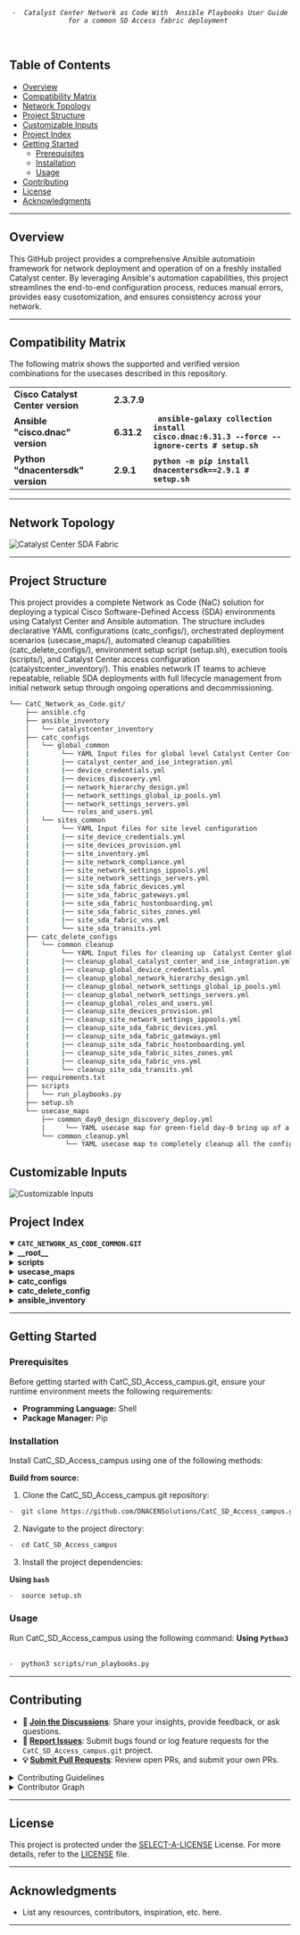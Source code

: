 <p align="center">
	<em><code>-  Catalyst Center Network as Code With  Ansible Playbooks User Guide for a common SD Access fabric deployment </code></em>
</p>
<p align="center"><!-- default option, no dependency badges. -->
</p>
<p align="center">
	<!-- default option, no dependency badges. -->
</p>
<br>



##  Table of Contents

-  [Overview](#Overview )
-  [Compatibility Matrix](#compatibility-matrix )
-  [Network Topology](#network-topology )
- [ Project Structure](#project-structure)
- [ Customizable Inputs](#customizable-inputs)
- [ Project Index](#project-index)
- [ Getting Started](#getting-started)
  - [ Prerequisites](#prerequisites)
  - [ Installation](#installation)
  - [ Usage](#usage)
- [ Contributing](#contributing)
- [ License](#license)
- [ Acknowledgments](#acknowledgments)

---
##  Overview
This GitHub project provides a comprehensive Ansible automatioin framework for network deployment and operation of on a freshly installed Catalyst center. By leveraging Ansible's automation capabilities, this project streamlines the end-to-end configuration process, reduces manual errors, provides easy cusotomization, and ensures consistency across your network.

---
##  Compatibility Matrix
The following matrix shows the supported and verified version combinations for the usecases described in this repository.
			<table>
			<tr>
				<td><b>Cisco Catalyst Center version	</b></td>
				<td><b>2.3.7.9</b></td>
			</tr>
			<tr>
				<td><b>Ansible "cisco.dnac" version</b></td>
				<td><b>6.31.2</b></td>
				<td><b><code> ansible-galaxy collection install cisco.dnac:6.31.3 --force --ignore-certs # setup.sh </code></b></td>
			</tr>
			<tr>
				<td><b>Python "dnacentersdk" version </b></td>
				<td><b>2.9.1</b></td>
				<td><b><code>python -m pip install dnacentersdk==2.9.1 # setup.sh </code></b></td>
			</tr>
			</table>

---
## Network Topology
![Catalyst Center SDA Fabric](images_common/Catc_Common.jpg)

---
##  Project Structure
This project provides a complete Network as Code (NaC) solution for deploying  a typical Cisco Software-Defined Access (SDA) environments using Catalyst Center and Ansible automation. The structure includes declarative YAML configurations (catc_configs/), orchestrated deployment scenarios (usecase_maps/), automated cleanup capabilities (catc_delete_configs/), environment setup script (setup.sh), execution tools (scripts/), and Catalyst Center access configuration (catalystcenter_inventory/). This enables network IT teams to achieve repeatable, reliable SDA deployments with full lifecycle management from initial network setup through ongoing operations and decommissioning.

```sh
└── CatC_Network_as_Code.git/
    ├── ansible.cfg
    ├── ansible_inventory
    │   └── catalystcenter_inventory
    ├── catc_configs
    │   └── global_common
    |        └── YAML Input files for global level Catalyst Center Configurations, i.e. ISE Integrations, Global Credentials, Global IP Pools etc. 
    |        |── catalyst_center_and_ise_integration.yml
    |        |── device_credentials.yml
    |        |── devices_discovery.yml
    |        |── network_hierarchy_design.yml
    |        |── network_settings_global_ip_pools.yml
    |        |── network_settings_servers.yml
    |        └── roles_and_users.yml
    │   └── sites_common
    |        └── YAML Input files for site level configuration 
    |        |── site_device_credentials.yml
    |        |── site_devices_provision.yml
    |        |── site_inventory.yml
    |        |── site_network_compliance.yml
    |        |── site_network_settings_ippools.yml
    |        |── site_network_settings_servers.yml
    |        |── site_sda_fabric_devices.yml
    |        |── site_sda_fabric_gateways.yml
    |        |── site_sda_fabric_hostonboarding.yml
    |        |── site_sda_fabric_sites_zones.yml
    | 	     |── site_sda_fabric_vns.yml
    | 	     └── site_sda_transits.yml
    ├── catc_delete_configs
    │   └── common_cleanup
    |        └── YAML Input files for cleaning up  Catalyst Center global and site level configurations
    |        |── cleanup_global_catalyst_center_and_ise_integration.yml
    |        |── cleanup_global_device_credentials.yml
    |        |── cleanup_global_network_hierarchy_design.yml
    |        |── cleanup_global_network_settings_global_ip_pools.yml
    |        |── cleanup_global_network_settings_servers.yml
    |        |── cleanup_global_roles_and_users.yml
    |        |── cleanup_site_devices_provision.yml
    |        |── cleanup_site_network_settings_ippools.yml
    |        |── cleanup_site_sda_fabric_devices.yml
    |        |── cleanup_site_sda_fabric_gateways.yml
    |        |── cleanup_site_sda_fabric_hostonboarding.yml
    |        |── cleanup_site_sda_fabric_sites_zones.yml
    | 	     |── cleanup_site_sda_fabric_vns.yml
    | 	     └── cleanup_site_sda_transits.yml
    ├── requirements.txt
    ├── scripts
    │   └── run_playbooks.py
    ├── setup.sh
    └── usecase_maps
        ├── common_day0_design_discovery_deploy.yml
        |     └── YAML usecase map for green-field day-0 bring up of a common sd-access fabric deployment managed by CatC.
    	└── common_cleanup.yml
              └── YAML usecase map to completely cleanup all the configurations from CatC. 
```

## Customizable Inputs
![Customizable Inputs](images_common/guideline_common.png)

##  Project Index
<details open>
	<summary><b><code>CATC_NETWORK_AS_CODE_COMMON.GIT</code></b></summary>
	<details> <!-- __root__ Submodule -->
		<summary><b>__root__</b></summary>
		<blockquote>
			<table>
			<tr>
				<td><b><a href='https://github.com/DNACENSolutions/NetworkasCode_CVPs/tree/main/nac_common/NaC_1_0_Common/setup.sh'>setup.sh</a></b></td>
				<td><code>-  Setup script to create your python environment and install Catalyst Center Python SDK (dnacentersdk) and Ansible collection (cisco.dnac)</code></td>
			</tr>
			<tr>
				<td><b><a href='https://github.com/DNACENSolutions/NetworkasCode_CVPs/tree/main/nac_common/NaC_1_0_Common/requirements.txt'>requirements.txt</a></b></td>
				<td><code>-  This file contains the required python modules. This file is used by setup.sh script</code></td>
			</tr>
			</table>
		</blockquote>
	</details>
	<details> <!-- scripts Submodule -->
		<summary><b>scripts</b></summary>
		<blockquote>
			<table>
			<tr>
				<td><b><a href='https://github.com/DNACENSolutions/NetworkasCode_CVPs/tree/main/nac_common/NaC_1_0_Common/scripts/run_playbooks.py'>run_playbooks.py</a></b></td>
				<td><code>-  This Python tool is to run the Ansible playbooks with Inputs files preprogrammed in the usecase_maps files. The Tools lets you choose option to Validate the input, Execute the playbook or do both. Further it gives option for user to run the Catalyst Center Configuration usecases individually, or in a sub-group of usecase , or all the usecase in the order specified in the input file selected from usecase_maps directory.</code></td>
			</tr>
			</table>
		</blockquote>
	</details>
	<details> <!-- usecase_maps Submodule -->
		<summary><b>usecase_maps </b></summary>
		<blockquote>
			<table>
			<tr>
			    <td><b><a href='https://github.com/DNACENSolutions/NetworkasCode_CVPs/tree/main/nac_common/NaC_1_0_Common/usecase_maps/common_day0_design_discovery_deploy.yml'>common_day0_design_discovery_deploy.yml</a></b></td>
                <td> - This yaml usecase deploys a typical campus fabric. <br> 
				- This usecase consists of 19 operations in below sequence :<br><br>
                #    Step_01_Global RBAC Management <br>
                #    Step_02_Global AAA Integration  <br>
                #    Step_03_Global Device Credetials <br>
                #    Step_04_Global Devices Discovery <br>
                #    Step_05_Global Network Site Hierachy  <br>
                #    Step_06_Global Network Settings (ISE, DHCP, DNS, NTP etc) <br> 
                #    Step_07_Global IP Address Pool allocation <br> 
                #    Step_08_site Device Credetials<br> 
                #    Step_09_site Network Settings <br> 
                #    Step_10_site IP Pool reservation<br> 
                #    Step_11_site Device invenotry roles<br> 
                #    Step_12_site Device provision to site<br> 
                #    Step_13_site Fabric Sites and Zones<br> 
                #    Step_14_site Fabric Transits<br> 
                #    Step_15_site Fabric VNs<br> 
                #    Step_16_site Fabric L2L3 gateways <br>
                #    Step_17_site Fabric Device Deploy - B, C, E <br>
                #    Step_18_site Fabric Edge Host on Boarding <br>
                #    Step_19_site Network Compliance <br>
                </td>
			</tr>
			<tr>
				<td><b><a href='https://github.com/DNACENSolutions/NetworkasCode_CVPs/tree/main/nac_common/NaC_1_0_Common/usecase_maps/common_cleanup.yml'>common_cleanup.yml</a></b></td>
                <td>
                - This yaml usecase completely cleanup all the configurations (global level and site level)  from CatC. <br>
                - This usecase consists of 14 operations in below sequence :<br><br>
                #    Step_01 Cleanup Site Fabric Edge Host on Boarding<br>
                #    Step_02 Cleanup Site Fabric Devices<br>
                #    Step_03 Cleanup Site Fabric L2L3 gateways<br>
                #    Step_04 Cleanup Site Fabric Virtual Networks<br>
                #    Step_05 Cleanup Site Fabric Transits<br>
                #    Step_06 Cleanup Site Fabric Sites and Zones<br>
                #    Step_07 Cleanup Site Provisioned Devices<br>
                #    Step_08 Cleanup Site IP Pool reservation<br>
                #    Step_09 Cleanup Global IP Address Pool allocation<br>
                #    Step_10 Cleanup Global Network Settings (ISE, DHCP, DNS, NTP etc) <br>
                #    Step_11 Cleanup Global Network Site Hierachy <br>
                #    Step_12 Cleanup Global Device Credetials<br>
                #    Step_13 Cleanup Global AAA/ISE Integration <br>
                #    Step_14 Cleanup Global RBAC Management<br>
                </td>
			</tr>
			</table>
		</blockquote>
	</details>
	<details> <!-- catc_configs Submodule -->
		<summary><b>catc_configs</b></summary>
				<blockquote>
					<details>
						<summary><b>global_common</b></summary>
						<blockquote>
							<table>
							<tr>
								<td><b><a href='https://github.com/DNACENSolutions/NetworkasCode_CVPs/tree/main/nac_common/NaC_1_0_Common/catc_configs/global_common/roles_and_users.yml'> roles_and_users.yml </a></b></td>
								<td>
								<code>- This file contains Role-Based Access Control (RBAC) configurations to manage user permissions and roles, which includes : SUPER-ADMIN-ROLE, NETWORK-ADMIN-ROLE, OBSERVER-ROLE and Customized-ROLE.</code><br>
								<code>- This example creates 3 users:</code><br>
								<code> • one user with NETWORK-ADMIN-ROLE</code><br> 
								<code> • one user with OBSERVER-ROLE</code> <br>
								<code> • one user with ASSURANCE-ROLE (new customized role)</code><br> 
								<code>- Related Playbook <a href='https://github.com/cisco-en-programmability/catalyst-center-ansible-iac/blob/main/workflows/users_and_roles/README.md'>users_and_roles_playbook</a></code>
								</td>
							</tr>
							<tr>
								<td><b><a href='https://github.com/DNACENSolutions/NetworkasCode_CVPs/tree/main/nac_common/NaC_1_0_Common/catc_configs/global_common/catalyst_center_and_ise_integration.yml'> catalyst_center_and_ise_integrat.yml </a></b></td>
								<td>
								<code>- This file contains configurations to integrates ISE with Catalyst Center and adds external AAA servers to Catalyst Center.</code><br> 
								<code>- This example integrates ISE server with Catalyst Center. </code><br> 
								<code>- Related Playbook <a href='https://github.com/cisco-en-programmability/catalyst-center-ansible-iac/blob/main/workflows/ise_radius_integration/README.md'>catalyst_center_and_ise_integra_playbook</a></code>
								</td>
							</tr>
							<tr>
								<td><b><a href='https://github.com/DNACENSolutions/NetworkasCode_CVPs/tree/main/nac_common/NaC_1_0_Common/catc_configs/global_common/device_credentials.yml'> device_credentials.yml </a></b></td>
								<td>
								<code>- This file contains to organize and manage network device credentials, including creating, applying, and updating them during deployment or maintenance. </code><br>
								<code>- This example configures cli-credential, snmp-v3 credential and https credential(s) for devices. </code><br>
								<code>- Related Playbook <a href='https://github.com/cisco-en-programmability/catalyst-center-ansible-iac/blob/main/workflows/device_credentials/README.md'>device_credentials_playbook</a></code>
								</td>
							</tr>
							<tr>
								<td><b><a href='https://github.com/DNACENSolutions/NetworkasCode_CVPs/tree/main/nac_common/NaC_1_0_Common/catc_configs/global_common/devices_discovery.yml'> devices_discovery.yml </a></b></td>
								<td>
								<code>- This file contains configurations required to discover network devices and add them to the inventory.</code><br> 
								<code>- This example discovers devices via ip address range(s) </code><br> 
								<code>- Related Playbook <a href='https://github.com/cisco-en-programmability/catalyst-center-ansible-iac/blob/main/workflows/device_credentials/README.md'>device_credentials_playbook</a></code>
								</td>
							</tr>
							<tr>
								<td><b><a href='https://github.com/DNACENSolutions/NetworkasCode_CVPs/tree/main/nac_common/NaC_1_0_Common/catc_configs/global_common/network_hierarchy_design.yml'> network_hierarchy_design.yml </a></b></td>
								<td>
								<code>- This file contains configurations to create a network hierarchy that represents network's geographical locations.</code><br>
								<code>- This example creates a network hierachy including areas, buildings and floors.  </code><br>
								<code>- Related Playbook <a href='https://github.com/cisco-en-programmability/catalyst-center-ansible-iac/blob/main/workflows/site_hierarchyy/README.md'>site_hierarchy_playbook</a></code>
								</td>
							</tr>
							<tr>
								<td><b><a href='https://github.com/DNACENSolutions/NetworkasCode_CVPs/tree/main/nac_common/NaC_1_0_Common/catc_configs/global_common/network_settings_servers.yml'> network_settings_servers.yml </a></b></td>
								<td>
								<code>- This file contains configurations of global level Network Settings.</code><br>
								<code>- This example configures following servers in network settings:  dns_server, dhcp_server, ntp_server, network_AAA, client_and_endpoint_AAA, snmp_server, syslog_server, netflow_collector, wired_data_collection, and wireless_telemetry. </code><br>
                                <code>- Related Playbook <a href='https://github.com/cisco-en-programmability/catalyst-center-ansible-iac/blob/main/workflows/network_settings/README.md'>network_settings_playbook</a></code></td>
							</tr>
							<tr>
								<td><b><a href='https://github.com/DNACENSolutions/NetworkasCode_CVPs/tree/main/nac_common/NaC_1_0_Common/catc_configs/global_common/network_settings_global_ip_pools.yml'> network_settings_global_ip_pools.yml </a></b></td>
								<td>
								<code>- This file contains configurations of global level IP Pools.</code><br>
								<code>- This example configures following global IP Pools: AP_POOL, Extended_Node_POOl, LAN_AUTOMATION_POOL, Multicast_POOL, L3_BORDER_HANDOFF_POOL, WIRED_CLIENT_POOL, and WIRELESS_CLIENT_POOL. </code><br>
                                <code>- Related Playbook <a href='https://github.com/cisco-en-programmability/catalyst-center-ansible-iac/blob/main/workflows/network_settings/README.md'>network_settings_playbook</a></code></td>
							</tr>
							</table>
						</blockquote>
					</details>
					<details>
						<summary><b>site_common</b></summary>
						<blockquote>
							<table>
							<tr>
								<td><b><a href='https://github.com/DNACENSolutions/NetworkasCode_CVPs/tree/main/nac_common/NaC_1_0_Common/catc_configs/sites_common/sanjose/site_device_credentials.yml'> site_device_credentials.yml </a></b></td>
								<td>
								<code>- This file contains configuration to organize and manage network device credentials, including creating, applying, and updating them during deployment or maintenance.</code><br>
								<code>- This example assigns credentials to the sites.</code><br>
								</td>
								<td><code>-  Related Playbook <a href='https://github.com/cisco-en-programmability/catalyst-center-ansible-iac/blob/main/workflows/device_credentials/README.md'>device_credentials_playbook</a></code></td>
							</tr>
							<tr>
								<td><b><a href='https://github.com/DNACENSolutions/NetworkasCode_CVPs/tree/main/nac_common/NaC_1_0_Common/catc_configs/sites_common/sanjose/site_network_settings_servers.yml'> site_network_settings_servers.yml </a></b></td>
								<td>
								<code>- This file contains configurations of Network Settings and IP Pools (GLobal/Sites).</code><br>
								<code>- This example configures site-level network settings.</code><br>
								</td>
								<td><code>-  Related Playbook <a href='https://github.com/cisco-en-programmability/catalyst-center-ansible-iac/blob/main/workflows/network_settings/README.md'>network_settings_playbook</a></code></td>
							</tr>
							<tr>
								<td><b><a href='https://github.com/DNACENSolutions/NetworkasCode_CVPs/tree/main/nac_common/NaC_1_0_Common/catc_configs/sites_common/sanjose/site_network_settings_ippools.yml'> site_network_settings_ippools.yml </a></b></td>
								<td>
								<code>- This file contains configurations of Network Settings and IP Pools (GLobal/Sites).</code><br>
								<code>- This example configures site-level ip pools.</code><br>
								</td>
								<td><code>-  Related Playbook <a href='https://github.com/cisco-en-programmability/catalyst-center-ansible-iac/blob/main/workflows/network_settings/README.md'>network_settings_playbook</a></code></td>
							</tr>
							<tr>
								<td><b><a href='https://github.com/DNACENSolutions/NetworkasCode_CVPs/tree/main/nac_common/NaC_1_0_Common/catc_configs/sites_common/sanjose/site_inventory.yml'> site_inventory.yml </a></b></td>
								<td>
								<code>- This file contains configuration related to various inventory management tasks within your network, such as adding devices, assigning devices to sites, provisioning, updating devices, resyncing devices, changing device roles, and deleting devices from the inventory.</code><br>
								<code>- This example assigns inventory role to all devices - ACCESS, CORE, DISTRIBUTION, BORDER ROUTER.</code><br>
								</td>
								<td><code>-  Related Playbook <a href='https://github.com/cisco-en-programmability/catalyst-center-ansible-iac/blob/main/workflows/inventory/README.md'>inventory_playbook</a></code></td>
							</tr>
							<tr>
								<td><b><a href='https://github.com/DNACENSolutions/NetworkasCode_CVPs/tree/main/nac_common/NaC_1_0_Common/catc_configs/sites_common/sanjose/site_devices_provision.yml'> site_devices_provision.yml </a></b></td>
								<td>
								<code>- This file contains configurations related to device provisioning, such as assigning device to sites, provisioning, reprovisioning and deleting provisioned devices in Catalyst Center inventory.</code><br>
								<code>- This example assigns devices to sites and provision all the devices</code><br>
								</td>
								<td><code>-  Related Playbook <a href='https://github.com/cisco-en-programmability/catalyst-center-ansible-iac/blob/main/workflows/provision/README.md'>provision_playbook</a></code></td>
							</tr>
							<tr>
								<td><b><a href='https://github.com/DNACENSolutions/NetworkasCode_CVPs/tree/main/nac_common/NaC_1_0_Common/catc_configs/sites_common/sanjose/site_sda_fabric_sites_zones.yml'> site_sda_fabric_sites_zones.yml </a></b></td>
								<td>
								<code>- This file contains configuration required to create fabric sites.</code><br>
								<code>- This example creates one fabric sites and one fabric zone with closed-authetication profile</code><br>
								</td>
								<td><code>-  Related Playbook <a href='https://github.com/cisco-en-programmability/catalyst-center-ansible-iac/blob/main/workflows/sda_fabric_sites_zones/README.md'>sda_fabric_sites_zones_playbook</a></code></td>
							</tr>
							<tr>
								<td><b><a href='https://github.com/DNACENSolutions/NetworkasCode_CVPs/tree/main/nac_common/NaC_1_0_Common/catc_configs/sites_common/sanjose/site_sda_transits.yml'> sda_fabric_transits.yml </a></b></td>
								<td>
								<code>- This file contains configuration required to create fabric transits - IP transit or SDA transit.</code><br>
								<code>- This example creates two IP transits for sda fabric site.</code><br>
								</td>
								<td><code>-  Related Playbook <a href='https://github.com/cisco-en-programmability/catalyst-center-ansible-iac/blob/main/workflows/sda_fabric_transits/README.md'>sda_fabric_transits</a></code></td>
							</tr>
							<tr>
								<td><b><a href='https://github.com/DNACENSolutions/NetworkasCode_CVPs/tree/main/nac_common/NaC_1_0_Common/catc_configs/sites_common/sanjose/site_sda_fabric_vns.yml'> site_sda_fabric_vns.yml </a></b></td>
								<td>
								<code>- This file contains configurations required to assign VNs (virtual networks) to Fabric sites.</code><br>
								<code>- This example assigns multiple VNs to fabric sites and zones.</code><br>
								</td>
                                <td><code>-  Related Playbook <a href='https://github.com/cisco-en-programmability/catalyst-center-ansible-iac/blob/main/workflows/sda_virtual_networks_l2_l3_gateways/README.md'>sda_virtual_networks_l2_l3_gateways_playbook</a></code></td>
							</tr>
							<tr>
								<td><b><a href='https://github.com/DNACENSolutions/NetworkasCode_CVPs/tree/main/nac_common/NaC_1_0_Common/catc_configs/sites_common/sanjose/site_sda_fabric_gateways.yml'> site_sda_fabric_gateways.yml </a></b></td>
								<td>
								<code>- This file contains configurations required to assign L2 and L3 gateways to Fabric sites.</code><br>
								<code>- This example assigns multiple L3 Gateways to fabric sites and zones.</code><br>
								</td>
                                <td><code>-  Related Playbook <a href='https://github.com/cisco-en-programmability/catalyst-center-ansible-iac/blob/main/workflows/sda_virtual_networks_l2_l3_gateways/README.md'>sda_virtual_networks_l2_l3_gateways_playbook</a></code></td>
							</tr>
							<tr>
								<td><b><a href='https://github.com/DNACENSolutions/NetworkasCode_CVPs/tree/main/nac_common/NaC_1_0_Common/catc_configs/sites_common/sanjose/site_sda_fabric_devices.yml'> site_sda_fabric_devices.yml </a></b></td>
								<td>
								<code>- This file contains configurations related to fabric device roles, such as assigning and managing device roles (Control Plane Node, Edge Node, Border Node, Wireless Controller) within the SDA fabric.</code><br>
								<code>- This file also contains configuration of border settings for Layer 2 and Layer 3 handoffs.</code><br>
								<code>- This example assigns one collocated BORDER/CP with IP Transit to the fabric. It also assign one EDGE to a fabric site, and assigns the other EDGE to a fabric zone.</code><br><br>
								<code>⚠️ Performance Consideration:</code><br>
								<code>- If deployments contains multiple fabric sites, when constructing Yaml, putting all devices as one list under the same fabric site or zone will generate one single fabric task for all devices in the same fabric. This will speed up the fabric deployment processes.</code><br>
								<code>✏️ Example Yaml ( 2 fabric sites )</code><br>
								<code>fabric_devices_details::</code><br>
								<code># Add all devices as one list under first fabric site</code><br>
								<code>- fabric_devices:</code><br>
								<code>&nbsp;&nbsp;fabric_name: "scale_fabric_1"</code><br>
								<code>&nbsp;&nbsp;device_config:</code><br>
								<code>&nbsp;&nbsp;- device_ip:</code><br>
								<code>&nbsp;&nbsp;&nbsp;&nbsp;device_roles: [CONTROL_PLANE_NODE, BORDER_NODE]</code><br>
								<code>&nbsp;&nbsp;- device_ip:</code><br>
								<code>&nbsp;&nbsp;&nbsp;&nbsp;device_roles: [EDGE_NODE]</code><br>
								<code>&nbsp;&nbsp;&nbsp;&nbsp;.....</code><br>
								<code>&nbsp;&nbsp;- device_ip:</code><br>
								<code>&nbsp;&nbsp;&nbsp;&nbsp;device_roles: [EDGE_NODE]</code><br><br>
								<code>⚠️ Dependancy Consideration:</code><br>
								<code>- If deployments contains fabric sites which have fabric zones enabled, when constructing Yaml, construct fabric site with Border and CP before constructing fabric zone.</code><br>
								<code>✏️ Example Yaml ( 1 fabric sites with 1 child fabric zone )</code><br>
								<code>fabric_devices_details::</code><br>
								<code># First Fabric site</code><br>
								<code>- fabric_devices:</code><br>
								<code>&nbsp;&nbsp;fabric_name: "fabric_site"</code><br>
								<code>&nbsp;&nbsp;device_config:</code><br>
								<code>&nbsp;&nbsp;- device_ip:</code><br>
								<code>&nbsp;&nbsp;&nbsp;&nbsp;device_roles: [CONTROL_PLANE_NODE, BORDER_NODE]</code><br>
								<code>&nbsp;&nbsp;- device_ip:</code><br>
								<code>&nbsp;&nbsp;&nbsp;&nbsp;device_roles: [EDGE_NODE]</code><br>
								<code>&nbsp;&nbsp;&nbsp;&nbsp;.....</code><br>
								<code># Second Fabric zone</code><br>
								<code>- fabric_devices:</code><br>
								<code>&nbsp;&nbsp;fabric_name: "fabric_zone"</code><br>
								<code>&nbsp;&nbsp;device_config:</code><br>
								<code>&nbsp;&nbsp;- device_ip:</code><br>
								<code>&nbsp;&nbsp;&nbsp;&nbsp;device_roles: [EDGE_NODE]</code><br>
								<code>&nbsp;&nbsp;&nbsp;&nbsp;.....</code><br>
								</td>
								<td><code>-  Related Playbook <a href='https://github.com/cisco-en-programmability/catalyst-center-ansible-iac/blob/main/workflows/sda_fabric_device_roles/README.md'>sda_fabric_device_roles_playbook</a></code></td>
							</tr>
							<tr>
								<td><b><a href='https://github.com/DNACENSolutions/NetworkasCode_CVPs/tree/main/nac_common/NaC_1_0_Common/catc_configs/sites_common/sanjose/site_sda_fabric_hostonboarding.yml'> site_sda_fabric_hostonboarding.yml </a></b></td>
								<td>
								<code>- This file contains configurations for host onboarding operations, such as add, update, and delete port assignments and port channels for network devices.</code><br>
								<code>- This example configures host onboarding on mulitple ports on a fabric edge.</code><br><br>
								<code>⚠️ Scale Consideration:</code><br>
								<code>CatC 2.3.7.9 RAPI for host onboarding supports max 400 ports per payload. Yaml needs to be constructed in blocks where each block contains up to 400 ports.</code><br>
								</td>
								<td><code>-  Related Playbook <a href='https://github.com/cisco-en-programmability/catalyst-center-ansible-iac/blob/main/workflows/sda_hostonboarding/README.md'>sda_hostonboarding_playbook</a></code></td>
							</tr>
							<tr>
								<td><b><a href='https://github.com/DNACENSolutions/NetworkasCode_CVPs/tree/main/nac_common/NaC_1_0_Common/catc_configs/sites_common/sanjose/site_network_compliance.yml'> site_network_compliance.yml </a></b></td>
								<td>
								<code>- This file contains configuration related to management of device compliance within your network.</code><br>
								<code>- This example performs compliance check on multiple fabric devices.</code><br>
								</td>
								<td><code>-  Related Playbook <a href='https://github.com/cisco-en-programmability/catalyst-center-ansible-iac/blob/main/workflows/network_compliance/README.md'>network_compliance_playbook</a></code></td>
							</tr>
							</table>
						</blockquote>
					</details>
		</blockquote>
	</details>
	<details> <!-- catc_delete_config Submodule -->
    <summary><b>catc_delete_config</b></summary>
    <blockquote>
        <details>
            <summary><b>common_cleanup</b></summary>
            <blockquote>
                <table>
				<tr><code>
                -  These YAML files are used to automate the cleanup and rollback of all Catalyst Center global and site-level configurations, ensuring a clean state for redeployment or decommissioning.
				</code></tr>
                <tr>
                    <td><b><a href='https://github.com/DNACENSolutions/NetworkasCode_CVPs/tree/main/nac_common/NaC_1_0_Common/catc_delete_configs/common_cleanup/cleanup_site_sda_fabric_hostonboarding.yml'>cleanup_site_sda_fabric_hostonboarding.yml</a></b></td>
                    <td><code>
                    -  This file contains configurations to remove port and host assignments.<br>
                    -  Deletes all host onboarding configurations for the SDA fabric site.<br><br>
					⚠️ Configuration Tips: <br> 
					- Remove all port assignments on a device <br>
					&emsp; This will delete all port assignments on the device via a single RAPI request<br>
  					&emsp;  ✏️  Example Yaml: <br> 
					&emsp;  - ip_address: 100.0.2.3<br>
  					&emsp; &emsp;  fabric_site_name_hierarchy: Global/USA/California/SAN JOSE<br>
  					- Remove specific port assignment(s) on a device <br>
					  &emsp; This will delete  port assignments one port at a time via multiple RAPI requests<br>
  					  &emsp;  ✏️  Example Yaml: <br> 
					  &emsp;   - ip_address: 100.0.2.3<br>
					  &emsp; &emsp;        fabric_site_name_hierarchy: Global/USA/California/SAN JOSE<br>
					  &emsp; &emsp;        port_assignments:<br>
					  &emsp; &emsp;         - interface_name: "TenGigabitEthernet1/0/1"<br>
					  &emsp; &emsp;         - interface_name: "TenGigabitEthernet1/0/2"<br>
                    </code></td>
                    <td><code>-  Related Playbook <a href='https://github.com/cisco-en-programmability/catalyst-center-ansible-iac/blob/main/workflows/sda_hostonboarding/README.md'>sda_hostonboarding_playbook</a></code></td>
                </tr>
                <tr>
                    <td><b><a href='https://github.com/DNACENSolutions/NetworkasCode_CVPs/tree/main/nac_common/NaC_1_0_Common/catc_delete_configs/common_cleanup/cleanup_site_sda_fabric_devices.yml'>cleanup_site_sda_fabric_devices.yml</a></b></td>
                    <td><code>
                    -  This file contains configurations to remove fabric device configurations.<br>
                    -  This example deletes all SDA fabric device roles and assignments for the site.<br><br>
					⚠️ Configuration Tips: <br> 
					- If deployments contains both fabric sites and zones:<br>
					 &emsp; First, delete fabric edges from fabric zone <br>
					 &emsp; Then, delete fabric edges, borders and CPs from parent fabric site  <br>
  					 &emsp;  ✏️  Example Yaml: <br>
					 &emsp;  - fabric_devices:<br>
      				 &emsp;  &emsp; fabric_name: Global/USA/California/SAN JOSE/BLD23 # Fabric zone<br>
      				 &emsp;  &emsp; device_config:<br>
			         &emsp;  &emsp; - device_ip:  100.0.2.4 # Edge in Fabric Zone<br>
					 &emsp;  - fabric_devices:<br>
      				 &emsp;  &emsp; fabric_name: Global/USA/California/SAN JOSE        # Fabric sie<br>
      				 &emsp;  &emsp; device_config:<br>
			         &emsp;  &emsp; - device_ip: 100.0.2.3 # Edge in Fabric Site<br>
			         &emsp;  &emsp; - device_ip: 100.0.2.2 # Border/CP in Fabric Site <br>
                    </code></td>
                    <td><code>-  Related Playbook <a href='https://github.com/cisco-en-programmability/catalyst-center-ansible-iac/blob/main/workflows/sda_fabric_device_roles/README.md'>sda_fabric_device_roles_playbook</a></code></td>
                </tr>
                <tr>
                    <td><b><a href='https://github.com/DNACENSolutions/NetworkasCode_CVPs/tree/main/nac_common/NaC_1_0_Common/catc_delete_configs/common_cleanup/cleanup_site_sda_fabric_gateways.yml'>cleanup_site_sda_fabric_gateways.yml</a></b></td>
                    <td><code>
                    -  This file contains configurations to clean up gateway assignments.<br>
                    -  This example removes all L2/L3 gateways from the SDA fabric site.<br><br>
					⚠️ Configuration Tips: <br> 
					- If deployments contains both fabric sites and zones:<br>
					 &emsp; First, delete anycast gateways from fabric zone <br>
					 &emsp; Then, delete anycast gateways from parent fabric site  <br>
  					 &emsp;  ✏️  Example Yaml: <br>
					 &emsp;   - anycast_gateways:<br>
      				 &emsp;  &emsp; - vn_name: "Customer_VN_1"<br>
      				 &emsp;  &emsp; &emsp;  ip_pool_name: "Wired_Clients" <br>
      				 &emsp;  &emsp; &emsp; fabric_site_location:<br>
			         &emsp;  &emsp; &emsp; - site_name_hierarchy: Global/USA/California/SAN JOSE/BLD23<br>
			         &emsp;  &emsp; &emsp; - fabric_type: "fabric_zone"<br>
      				 &emsp;  &emsp; - vn_name: "Customer_VN_1"<br>
      				 &emsp;  &emsp; &emsp; ip_pool_name: "Wired_Clients" <br>
      				 &emsp;  &emsp; &emsp; fabric_site_location:<br>
			         &emsp;  &emsp; &emsp; - site_name_hierarchy: Global/USA/California/SAN JOSE<br>
			         &emsp;  &emsp; &emsp; - fabric_type: "fabric_site"<br>
                    </code></td>
                    <td><code>-  Related Playbook <a href='https://github.com/cisco-en-programmability/catalyst-center-ansible-iac/blob/main/workflows/sda_virtual_networks_l2_l3_gateways/README.md'>sda_virtual_networks_l2_l3_gateways_playbook</a></code></td>
                </tr>
                <tr>
                    <td><b><a href='https://github.com/DNACENSolutions/NetworkasCode_CVPs/tree/main/nac_common/NaC_1_0_Common/catc_delete_configs/common_cleanup/cleanup_site_sda_fabric_vns.yml'>cleanup_site_sda_fabric_vns.yml</a></b></td>
                    <td><code>
                    -  This file contains configurations to remove VN assignments and configurations.<br>
                    -  This example deletes all virtual networks (VNs) from the SDA fabric site.
                    </code></td>
                    <td><code>-  Related Playbook <a href='https://github.com/cisco-en-programmability/catalyst-center-ansible-iac/blob/main/workflows/sda_virtual_networks_l2_l3_gateways/README.md'>sda_virtual_networks_l2_l3_gateways_playbook</a></code></td>
                </tr>
                <tr>
                    <td><b><a href='https://github.com/DNACENSolutions/NetworkasCode_CVPs/tree/main/nac_common/NaC_1_0_Common/catc_delete_configs/common_cleanup/cleanup_site_sda_transits.yml'>cleanup_site_sda_transits.yml</a></b></td>
                    <td><code>
                    -  This file contains configurations to clean up transit configurations.<br>
                    -  This example removes all SDA fabric transits (IP or SDA) from the site.
                    </code></td>
                    <td><code>-  Related Playbook <a href='https://github.com/cisco-en-programmability/catalyst-center-ansible-iac/blob/main/workflows/sda_fabric_transits/README.md'>sda_fabric_transits_playbook</a></code></td>
                </tr>
                <tr>
                    <td><b><a href='https://github.com/DNACENSolutions/NetworkasCode_CVPs/tree/main/nac_common/NaC_1_0_Common/catc_delete_configs/common_cleanup/cleanup_site_sda_fabric_sites_zones.yml'>cleanup_site_sda_fabric_sites_zones.yml</a></b></td>
                    <td><code>
                    -  This file contains configurations to clean up fabric site and zone definitions.<br>
                    -  This example removes all SDA fabric sites and zones.
                    </code></td>
                    <td><code>-  Related Playbook <a href='https://github.com/cisco-en-programmability/catalyst-center-ansible-iac/blob/main/workflows/sda_fabric_sites_zones/README.md'>sda_fabric_sites_zones_playbook</a></code></td>
                </tr>
                <tr>
                    <td><b><a href='https://github.com/DNACENSolutions/NetworkasCode_CVPs/tree/main/nac_common/NaC_1_0_Common/catc_delete_configs/common_cleanup/cleanup_site_devices_provision.yml'>cleanup_site_devices_provision.yml</a></b></td>
                    <td><code>
                    -  This file contains configurations to remove all device provisioning data.<br>
                    -  This example deletes device provisioning configurations for the site.
                    </code></td>
                    <td><code>-  Related Playbook <a href='https://github.com/cisco-en-programmability/catalyst-center-ansible-iac/blob/main/workflows/provision/README.md'>provision_playbook</a></code></td>
                </tr>
                <tr>
                    <td><b><a href='https://github.com/DNACENSolutions/NetworkasCode_CVPs/tree/main/nac_common/NaC_1_0_Common/catc_delete_configs/common_cleanup/cleanup_site_network_settings_ippools.yml'>cleanup_site_network_settings_ippools.yml</a></b></td>
                    <td><code>
                    -  This file contains configurations to remove IP address allocations at the site level.<br>
                    -  This example deletes all site-level IP pools.
                    </code></td>
                    <td><code>-  Related Playbook <a href='https://github.com/cisco-en-programmability/catalyst-center-ansible-iac/blob/main/workflows/network_settings/README.md'>network_settings_playbook</a></code></td>
                </tr>
                <tr>
                    <td><b><a href='https://github.com/DNACENSolutions/NetworkasCode_CVPs/tree/main/nac_common/NaC_1_0_Common/catc_delete_configs/common_cleanup/cleanup_global_network_settings_global_ip_pools.yml'>cleanup_global_network_settings_global_ip_pools.yml</a></b></td>
                    <td><code>
                    -  This file contains configurations to remove global IP address allocations.<br>
                    -  This example deletes all global IP pools configured in Catalyst Center.
                    </code></td>
                    <td><code>-  Related Playbook <a href='https://github.com/cisco-en-programmability/catalyst-center-ansible-iac/blob/main/workflows/network_settings/README.md'>network_settings_playbook</a></code></td>
                </tr>
                <tr>
                    <td><b><a href='https://github.com/DNACENSolutions/NetworkasCode_CVPs/tree/main/nac_common/NaC_1_0_Common/catc_delete_configs/common_cleanup/cleanup_global_network_settings_servers.yml'>cleanup_global_network_settings_servers.yml</a></b></td>
                    <td><code>
                    -  This file contains configurations to clean up global server settings.<br>
                    -  This example removes all global network servers (DNS, DHCP, NTP, etc.) from Catalyst Center.
                    </code></td>
                    <td><code>-  Related Playbook <a href='https://github.com/cisco-en-programmability/catalyst-center-ansible-iac/blob/main/workflows/network_settings/README.md'>network_settings_playbook</a></code></td>
                </tr>
                <tr>
                    <td><b><a href='https://github.com/DNACENSolutions/NetworkasCode_CVPs/tree/main/nac_common/NaC_1_0_Common/catc_delete_configs/common_cleanup/cleanup_global_network_hierarchy_design.yml'>cleanup_global_network_hierarchy_design.yml</a></b></td>
                    <td><code>
                    -  This file contains configurations to remove all site and location definitions.<br>
                    -  This example cleans up the global network site hierarchy.
                    </code></td>
                    <td><code>-  Related Playbook <a href='https://github.com/cisco-en-programmability/catalyst-center-ansible-iac/blob/main/workflows/site_hierarchy/README.md'>site_hierarchy_playbook</a></code></td>
                </tr>
                <tr>
                    <td><b><a href='https://github.com/DNACENSolutions/NetworkasCode_CVPs/tree/main/nac_common/NaC_1_0_Common/catc_delete_configs/common_cleanup/cleanup_global_device_credentials.yml'>cleanup_global_device_credentials.yml</a></b></td>
                    <td><code>
                    -  This file contains configurations to remove all global device authentication data.<br>
                    -  This example deletes global device credentials from Catalyst Center.
                    </code></td>
                    <td><code>-  Related Playbook <a href='https://github.com/cisco-en-programmability/catalyst-center-ansible-iac/blob/main/workflows/device_credentials/README.md'>device_credentials_playbook</a></code></td>
                </tr>
                <tr>
                    <td><b><a href='https://github.com/DNACENSolutions/NetworkasCode_CVPs/tree/main/nac_common/NaC_1_0_Common/catc_delete_configs/common_cleanup/cleanup_global_catalyst_center_and_ise_integration.yml'>cleanup_global_catalyst_center_and_ise_integration.yml</a></b></td>
                    <td><code>
                    -  This file contains configurations to clean up global AAA/ISE integration settings.<br>
                    -  This example removes ISE integration and external AAA servers from Catalyst Center.
                    </code></td>
                    <td><code>-  Related Playbook <a href='https://github.com/cisco-en-programmability/catalyst-center-ansible-iac/blob/main/workflows/ise_radius_integration/README.md'>ise_radius_integration_playbook</a></code></td>
                </tr>
                <tr>
                    <td><b><a href='https://github.com/DNACENSolutions/NetworkasCode_CVPs/tree/main/nac_common/NaC_1_0_Common/catc_delete_configs/common_cleanup/cleanup_global_roles_and_users.yml'>cleanup_global_roles_and_users.yml</a></b></td>
                    <td><code>
                    -  This file contains configurations to reset RBAC to default.<br>
                    -  This example deletes all custom roles and users from Catalyst Center.
                    </code></td>
                    <td><code>-  Related Playbook <a href='https://github.com/cisco-en-programmability/catalyst-center-ansible-iac/blob/main/workflows/users_and_roles/README.md'>users_and_roles_playbook</a></code></td>
                </tr>
                </table>
            </blockquote>
        </details>
    </blockquote>
</details>
	<details> <!-- ansible_inventory Submodule -->
		<summary><b>ansible_inventory</b></summary>
		<blockquote>
			<details>
				<summary><b>catalystcenter_inventory</b></summary>
				<blockquote>
					<table>
					<tr>
						<td><b><a href='https://bitbucket-eng-sjc1.cisco.com/bitbucket/users/yubsong/repos/sol_networkac/browse/nac_healthcare_sda/NaC_1_0_Healthcare_SDA/ansible_inventory/catalystcenter_inventory/hosts.yml'>hosts.yml</a></b></td>
						<td><code>
						❯ This is a sample Host file to be created for your Catalyst Center to be able to run the existing playbooks.<br>
						✏️ Sample Inventory file <br>
							---<br>
							catalyst_center_hosts:<br>
							&emsp;	hosts:<br>
							&emsp; &emsp; any_hostname:<br>
            				&emsp; &emsp;  &emsp;	catalyst_center_password: Catalyst Center Credentials password<br>
            				&emsp; &emsp; &emsp;		  catalyst_center_host: Catalyst Center Host IP address Reachable fron ansible server <br>
            				&emsp; &emsp; &emsp;		  catalyst_center_port: 443<br>
            				&emsp; &emsp; &emsp;		  catalyst_center_timeout: 60 <br>
            				&emsp; &emsp; &emsp;		  catalyst_center_api_task_timeout: 1200<br>
            				&emsp; &emsp; &emsp;		  catalyst_center_username: Catalyst Center Credentials username<br>
            				&emsp; &emsp; &emsp;		  catalyst_center_version: Catalyst Center Release. (i.e. 2.3.7.9)<br>
            				&emsp; &emsp; &emsp;	  	  catalyst_center_verify: false<br>
            				&emsp; &emsp; &emsp;		  catalyst_center_debug: true<br>
            				&emsp; &emsp; &emsp;		  catalyst_center_log_level: DEBUG<br>
            				&emsp; &emsp; &emsp;		  catalyst_center_log: true<br>
            				&emsp; &emsp; &emsp;		  catalyst_center_log_append: true<br>
            				&emsp; &emsp; &emsp;		  catalyst_center_log_file_path: log file location. (i.e.catc_logs) <br><br>
						</code></td>
					</tr>
					</table>
				</blockquote>
			</details>
		</blockquote>
	</details>

---
##  Getting Started

###  Prerequisites

Before getting started with CatC_SD_Access_campus.git, ensure your runtime environment meets the following requirements:

- **Programming Language:** Shell
- **Package Manager:** Pip


###  Installation

Install CatC_SD_Access_campus using one of the following methods:

**Build from source:**

1. Clone the CatC_SD_Access_campus.git repository:
```sh
-  git clone https://github.com/DNACENSolutions/CatC_SD_Access_campus.git
```

2. Navigate to the project directory:
```sh
-  cd CatC_SD_Access_campus
```

3. Install the project dependencies:


**Using `bash`** &nbsp; [<img align="center" src="" />]()

```sh
-  source setup.sh
```

###  Usage
Run CatC_SD_Access_campus using the following command:
**Using `Python3`** &nbsp; [<img align="center" src="" />]()

```sh
-  python3 scripts/run_playbooks.py
```
---

##  Contributing

- **💬 [Join the Discussions](https://github.com/DNACENSolutions/CatC_SD_Access_campus.git/discussions)**: Share your insights, provide feedback, or ask questions.
- **🐛 [Report Issues](https://github.com/DNACENSolutions/CatC_SD_Access_campus.git/issues)**: Submit bugs found or log feature requests for the `CatC_SD_Access_campus.git` project.
- **💡 [Submit Pull Requests](https://github.com/DNACENSolutions/CatC_SD_Access_campus.git/blob/main/CONTRIBUTING.md)**: Review open PRs, and submit your own PRs.

<details closed>
<summary>Contributing Guidelines</summary>

1. **Fork the Repository**: Start by forking the project repository to your github account.
2. **Clone Locally**: Clone the forked repository to your local machine using a git client.
   ```sh
   git clone https://github.com/DNACENSolutions/CatC_SD_Access_campus.git
   ```
3. **Create a New Branch**: Always work on a new branch, giving it a descriptive name.
   ```sh
   git checkout -b new-feature-x
   ```
4. **Make Your Changes**: Develop and test your changes locally.
5. **Commit Your Changes**: Commit with a clear message describing your updates.
   ```sh
   git commit -m 'Implemented new feature x.'
   ```
6. **Push to github**: Push the changes to your forked repository.
   ```sh
   git push origin new-feature-x
   ```
7. **Submit a Pull Request**: Create a PR against the original project repository. Clearly describe the changes and their motivations.
8. **Review**: Once your PR is reviewed and approved, it will be merged into the main branch. Congratulations on your contribution!
</details>

<details closed>
<summary>Contributor Graph</summary>
<br>
<p align="left">
   <a href="https://github.com{/DNACENSolutions/CatC_SD_Access_campus.git/}graphs/contributors">
      <img src="https://contrib.rocks/image?repo=DNACENSolutions/CatC_SD_Access_campus.git">
   </a>
</p>
</details>

---

##  License

This project is protected under the [SELECT-A-LICENSE](https://choosealicense.com/licenses) License. For more details, refer to the [LICENSE](https://choosealicense.com/licenses/) file.

---

##  Acknowledgments

- List any resources, contributors, inspiration, etc. here.

---
